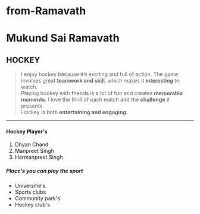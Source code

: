 # from-Ramavath
# Mukund Sai Ramavath
## HOCKEY

> I enjoy hockey because it’s exciting and full of action. The game involves great **teamwork and skill**, which makes it **interesting** to watch.<br> Playing hockey with friends is a lot of fun and creates **memorable moments**. I love the thrill of each match and the **challenge** it presents.<br> Hockey is both **entertaining and engaging**.

---
#### Hockey Player's
1. Dhyan Chand
2. Manpreet Singh
3. Harmanpreet Singh


##### Place's you can play the sport
* Universitie's
* Sports clubs
* Community park's
* Hockey club's